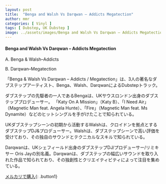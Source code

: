 ```yaml
---
layout: post
title:  "Benga and Walsh Vs Darqwan – Addicts Megatection"
author: mmr
categories: [ Vinyl ]
tags: [ Dubstep, UK Dubstep ]
image: ../assets/images/Benga and Walsh Vs Darqwan – Addicts Megatection.jpg
---
```


#### Benga and Walsh Vs Darqwan – Addicts Megatection

A. Benga & Walsh–Addicts

B. Darqwan–Megatection

「Benga & Walsh Vs Darqwan – Addicts / Megatection」は、3人の著名なダブステップアーティスト、Benga、Walsh、DarqwanによるDubstepトラック。

ダブステップの先駆者の一人であるBengaは、UKサウスロンドン出身のダブステッププロデューサー。 「Katy On A Mission」（Katy B）、「I Need Air」（Magnetic Man feat. Angela Hunte）、「Fire」（Magnetic Man feat. Ms Dynamite）などのヒットシングルを手がけたことで知られている。

UKダブステップシーンの初期から活動するWalshは、クロイドンを拠点とするダブステップDJ&プロデューサー。Walshは、ダブステップシーンで高い評価を受けており、その独自のサウンドとテクニカルなスキルで知られている。

Darqwanは、UKシェフィールド出身のダブステップDJ/プロデューサー/リミキサー Oris Jayの別名義。Darqwanは、ダブステップの幅広いサウンドを取り入れた作品で知られており、その独創性とクリエイティビティによって注目を集めている。

[メルカリで購入](https://jp.mercari.com/item/m84498913064){: .button1}

